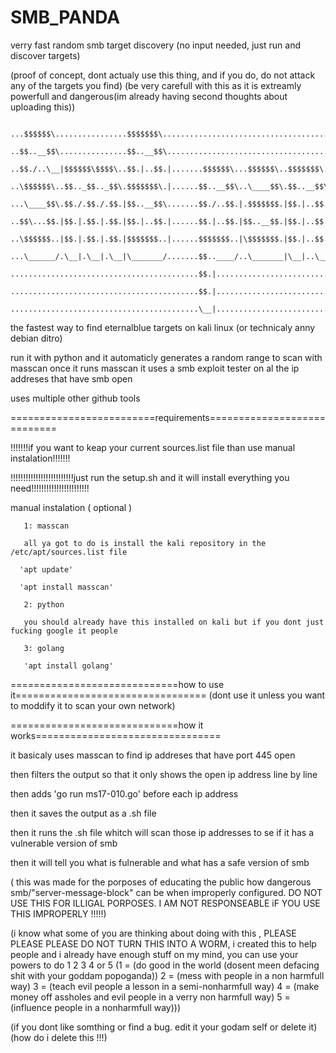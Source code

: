 # SMB_PANDA
verry fast random smb target discovery (no input needed, just run and discover targets)

(proof of concept, dont actualy use this thing, and if you do, do not attack any of the targets you find)
(be very carefull with this as it is extreamly powerfull and dangerous(im already having second thoughts about uploading this))

      ...$$$$$$\................$$$$$$$\............................................$$\...........    
      ..$$..__$$\...............$$..__$$\...........................................$$.|..........
      ..$$./..\__|$$$$$$\$$$$\..$$.|..$$.|.......$$$$$$\...$$$$$$\..$$$$$$$\...$$$$$$$.|.$$$$$$\..
      ..\$$$$$$\..$$.._$$.._$$\.$$$$$$$\.|......$$..__$$\..\____$$\.$$..__$$\.$$..__$$.|.\____$$\.
      ...\____$$\.$$./.$$./.$$.|$$..__$$\.......$$./..$$.|.$$$$$$$.|$$.|..$$.|$$./..$$.|.$$$$$$$.|
      ..$$\...$$.|$$.|.$$.|.$$.|$$.|..$$.|......$$.|..$$.|$$..__$$.|$$.|..$$.|$$.|..$$.|$$..__$$.|
      ..\$$$$$$..|$$.|.$$.|.$$.|$$$$$$$..|......$$$$$$$..|\$$$$$$$.|$$.|..$$.|\$$$$$$$.|\$$$$$$$.|
      ...\______/.\__|.\__|.\__|\_______/.......$$..____/..\_______|\__|..\__|.\_______|.\_______|
      ..........................................$$.|..............................................
      ..........................................$$.|..............................................
      ..........................................\__|..............................................

the fastest way to find eternalblue targets on kali linux (or technicaly anny debian ditro)


run it with python and it automaticly generates a random range to scan with masscan
once it runs masscan it uses a smb exploit tester on al the ip addreses that have smb open

uses multiple other github tools

=========================requirements============================


!!!!!!!if you want to keap your current sources.list file than use manual instalation!!!!!!!

!!!!!!!!!!!!!!!!!!!!!!!!!just run the setup.sh and it will install everything you need!!!!!!!!!!!!!!!!!!!!!!!
      
      
      
manual instalation ( optional )
      
       1: masscan

       all ya got to do is install the kali repository in the /etc/apt/sources.list file

      'apt update' 

      'apt install masscan'

       2: python

       you should already have this installed on kali but if you dont just fucking google it people

       3: golang

       'apt install golang'

=============================how to use it=================================
(dont use it unless you want to moddify it to scan your own network)


=============================how it works================================

it basicaly uses masscan to find ip addreses that have port 445 open

then filters the output so that it only shows the open ip address line by line

then adds 'go run ms17-010.go' before each ip address

then it saves the output as a .sh file

then it runs the .sh file whitch will scan those ip addresses to se if it has a vulnerable version of smb

then it will tell you what is fulnerable and what has a safe version of smb

( this was made for the porposes of educating the public how dangerous smb/"server-message-block" can be when improperly configured. DO NOT USE THIS FOR ILLIGAL PORPOSES. I AM NOT RESPONSEABLE iF YOU USE THIS IMPROPERLY !!!!!)

(i know what some of you are thinking about doing with this , PLEASE PLEASE PLEASE DO NOT TURN THIS INTO A WORM, i created this to help people and i already have enough stuff on my mind, you can use your powers to do 1 2 3 4 or 5 (1 = (do good in the world (dosent meen defacing shit with your goddam popoganda)) 2 = (mess with people in a non harmfull way) 3 = (teach evil people a lesson in a semi-nonharmfull way) 4 = (make money off assholes and evil people in a verry non harmfull way) 5 = (influence people in a nonharmfull way)))

(if you dont like somthing or find a bug. edit it your godam self or delete it)
(how do i delete this !!!)
